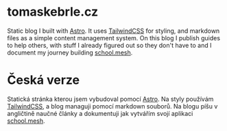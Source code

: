 # tomaskebrle.cz

Static blog I built with [Astro](https://astro.build). It uses [TailwindCSS](https://tailwindcss.com) for styling, and markdown files as a simple content management system. On this blog I publish guides to help others, with stuff I already figured out so they don't have to and I document my journey building [school.mesh](https://school.mesh.sk).

# Česká verze
Statická stránka kterou jsem vybudoval pomocí [Astro](https://astro.build). Na styly používám [TailwindCSS](https://tailwindcss.com), a blog managuji pomocí markdown souborů. Na blogu píšu v angličtině naučné články a dokumentuji jak vytvářím svojí aplikaci [school.mesh](https://school.mesh.sk).
